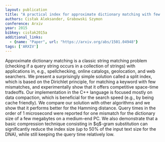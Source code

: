 ```yaml
---
layout: publication
title: "A practical index for approximate dictionary matching with few mismatches"
authors: Cisłak Aleksander, Grabowski Szymon
conference: Arxiv
year: 2015
bibkey: cisłak2015a
additional_links:
  - {name: "Paper", url: "https://arxiv.org/abs/1501.04948"}
tags: ['ARXIV']
---
```

Approximate dictionary matching is a classic string matching problem (checking
if a query string occurs in a collection of strings) with applications in, e.g.,
spellchecking, online catalogs, geolocation, and web searchers. We present a
surprisingly simple solution called a split index, which is based on the
Dirichlet principle, for matching a keyword with few mismatches, and
experimentally show that it offers competitive space-time tradeoffs. Our
implementation in the C++ language is focused mostly on data compaction, which
is beneficial for the search speed (e.g., by being cache friendly). We compare
our solution with other algorithms and we show that it performs better for the
Hamming distance. Query times in the order of 1 microsecond were reported for
one mismatch for the dictionary size of a few megabytes on a medium-end PC. We
also demonstrate that a basic compression technique consisting in \$q\$-gram
substitution can significantly reduce the index size (up to 50% of the input
text size for the DNA), while still keeping the query time relatively low.
